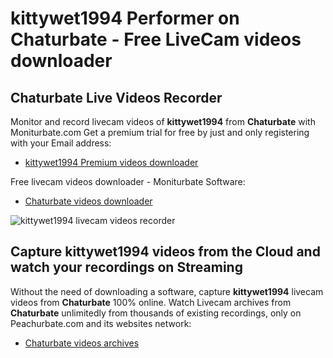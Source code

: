 # kittywet1994 Performer on Chaturbate - Free LiveCam videos downloader

## Chaturbate Live Videos Recorder

Monitor and record livecam videos of **kittywet1994** from **Chaturbate** with Moniturbate.com
Get a premium trial for free by just and only registering with your Email address:
* [kittywet1994 Premium videos downloader](https://moniturbate.com/request-demo-licence-key.html)

Free livecam videos downloader - Moniturbate Software:
* [Chaturbate videos downloader](https://moniturbate.com/moniturbate-download-software.html)

![kittywet1994 livecam videos recorder](https://peachurnet.com/templates/moniturbate-software.png)


## Capture kittywet1994 videos from the Cloud and watch your recordings on Streaming

Without the need of downloading a software, capture **kittywet1994** livecam videos from **Chaturbate** 100% online.
Watch Livecam archives from **Chaturbate** unlimitedly from thousands of existing recordings, only on Peachurbate.com and its websites network:
* [Chaturbate videos archives](https://peachurnet.com/)